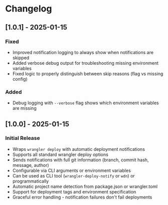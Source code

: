 # Changelog

## [1.0.1] - 2025-01-15

### Fixed
- Improved notification logging to always show when notifications are skipped
- Added verbose debug output for troubleshooting missing environment variables
- Fixed logic to properly distinguish between skip reasons (flag vs missing config)

### Added
- Debug logging with `--verbose` flag shows which environment variables are missing

## [1.0.0] - 2025-01-15

### Initial Release
- Wraps `wrangler deploy` with automatic deployment notifications
- Supports all standard wrangler deploy options
- Sends notifications with full git information (branch, commit hash, message, author)
- Configurable via CLI arguments or environment variables
- Can be used as CLI tool (`wrangler-deploy-notify` or `wdn`) or programmatically
- Automatic project name detection from package.json or wrangler.toml
- Support for deployment tags and environment specification
- Graceful error handling - notification failures don't fail deployments